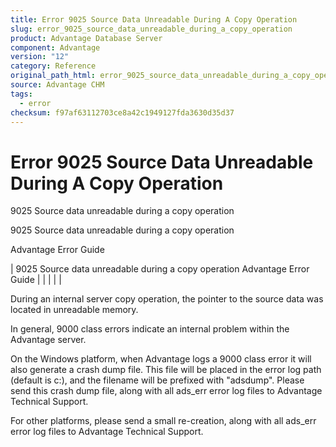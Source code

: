 ```yaml
---
title: Error 9025 Source Data Unreadable During A Copy Operation
slug: error_9025_source_data_unreadable_during_a_copy_operation
product: Advantage Database Server
component: Advantage
version: "12"
category: Reference
original_path_html: error_9025_source_data_unreadable_during_a_copy_operation.htm
source: Advantage CHM
tags:
  - error
checksum: f97af63112703ce8a42c1949127fda3630d35d37
---
```


# Error 9025 Source Data Unreadable During A Copy Operation

9025 Source data unreadable during a copy operation

9025 Source data unreadable during a copy operation

Advantage Error Guide

| 9025 Source data unreadable during a copy operation  Advantage Error Guide |  |  |  |  |

During an internal server copy operation, the pointer to the source data was located in unreadable memory.

In general, 9000 class errors indicate an internal problem within the Advantage server.

On the Windows platform, when Advantage logs a 9000 class error it will also generate a crash dump file. This file will be placed in the error log path (default is c:\), and the filename will be prefixed with "adsdump". Please send this crash dump file, along with all ads\_err error log files to Advantage Technical Support.

For other platforms, please send a small re-creation, along with all ads\_err error log files to Advantage Technical Support.
